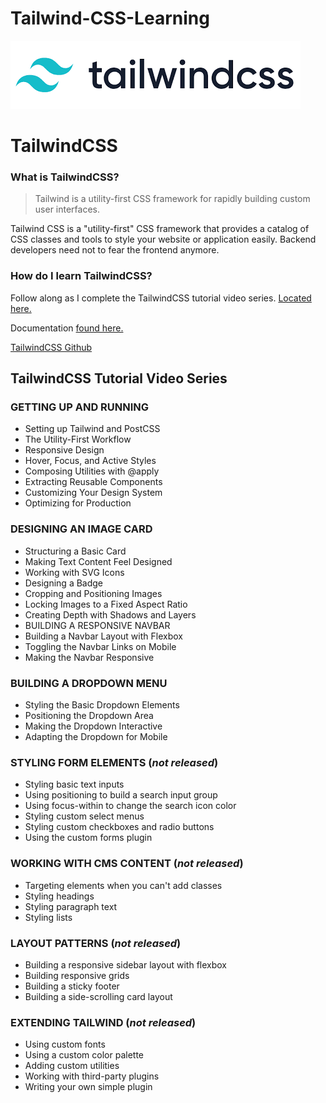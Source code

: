 # Tailwind-CSS-Learning
![alt text](https://github.com/ChrisFisqly/Tailwind-CSS-Learning/blob/master/public/img/tailwindcss%20logo.png "TailwindCSS Logo")

# TailwindCSS

### What is TailwindCSS?

> Tailwind is a utility-first CSS framework for rapidly building custom user interfaces.

Tailwind CSS is a "utility-first" CSS framework that provides a catalog of CSS classes and tools to style your website or application easily. Backend developers need not to fear the frontend anymore.

### How do I learn TailwindCSS?

Follow along as I complete the TailwindCSS tutorial video series. [Located here.](https://tailwindcss.com/course/setting-up-tailwind-and-postcss)

Documentation [found here.](https://tailwindcss.com/)

[TailwindCSS Github](https://github.com/tailwindlabs/tailwindcss)

## TailwindCSS Tutorial Video Series

### GETTING UP AND RUNNING

+ Setting up Tailwind and PostCSS
+ The Utility-First Workflow
+ Responsive Design
+ Hover, Focus, and Active Styles
+ Composing Utilities with @apply
+ Extracting Reusable Components
+ Customizing Your Design System
+ Optimizing for Production

### DESIGNING AN IMAGE CARD

+ Structuring a Basic Card
+ Making Text Content Feel Designed
+ Working with SVG Icons
+ Designing a Badge
+ Cropping and Positioning Images
+ Locking Images to a Fixed Aspect Ratio
+ Creating Depth with Shadows and Layers
+ BUILDING A RESPONSIVE NAVBAR
+ Building a Navbar Layout with Flexbox
+ Toggling the Navbar Links on Mobile
+ Making the Navbar Responsive

### BUILDING A DROPDOWN MENU

+ Styling the Basic Dropdown Elements
+ Positioning the Dropdown Area
+ Making the Dropdown Interactive
+ Adapting the Dropdown for Mobile

### STYLING FORM ELEMENTS (*not released*)

+ Styling basic text inputs
+ Using positioning to build a search input group
+ Using focus-within to change the search icon color
+ Styling custom select menus
+ Styling custom checkboxes and radio buttons
+ Using the custom forms plugin

### WORKING WITH CMS CONTENT (*not released*)

+ Targeting elements when you can't add classes
+ Styling headings
+ Styling paragraph text
+ Styling lists

### LAYOUT PATTERNS (*not released*)

+ Building a responsive sidebar layout with flexbox
+ Building responsive grids
+ Building a sticky footer
+ Building a side-scrolling card layout

### EXTENDING TAILWIND (*not released*)

+ Using custom fonts
+ Using a custom color palette
+ Adding custom utilities
+ Working with third-party plugins
+ Writing your own simple plugin
